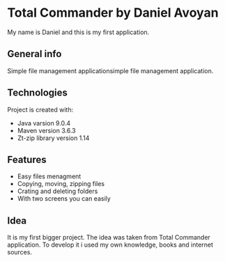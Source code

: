 # Total Commander by Daniel Avoyan

My name is Daniel and this is my first application.

## General info

Simple file management applicationsimple file management application.

## Technologies

Project is created with:
* Java varsion 9.0.4
* Maven version 3.6.3
* Zt-zip library version 1.14

## Features

* Easy files menagment
* Copying, moving, zipping files
* Crating and deleting folders
* With two screens you can easily 

## Idea

It is my first bigger project. The idea was taken from Total Commander application. To develop it i used my own knowledge, books and internet sources.
